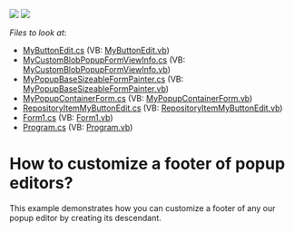 <!-- default badges list -->
[![](https://img.shields.io/badge/Open_in_DevExpress_Support_Center-FF7200?style=flat-square&logo=DevExpress&logoColor=white)](https://supportcenter.devexpress.com/ticket/details/E2478)
[![](https://img.shields.io/badge/📖_How_to_use_DevExpress_Examples-e9f6fc?style=flat-square)](https://docs.devexpress.com/GeneralInformation/403183)
<!-- default badges end -->
<!-- default file list -->
*Files to look at*:

* [MyButtonEdit.cs](./CS/WindowsApplication1/CustomEditor/MyButtonEdit.cs) (VB: [MyButtonEdit.vb](./VB/WindowsApplication1/CustomEditor/MyButtonEdit.vb))
* [MyCustomBlobPopupFormViewInfo.cs](./CS/WindowsApplication1/CustomEditor/MyCustomBlobPopupFormViewInfo.cs) (VB: [MyCustomBlobPopupFormViewInfo.vb](./VB/WindowsApplication1/CustomEditor/MyCustomBlobPopupFormViewInfo.vb))
* [MyPopupBaseSizeableFormPainter.cs](./CS/WindowsApplication1/CustomEditor/MyPopupBaseSizeableFormPainter.cs) (VB: [MyPopupBaseSizeableFormPainter.vb](./VB/WindowsApplication1/CustomEditor/MyPopupBaseSizeableFormPainter.vb))
* [MyPopupContainerForm.cs](./CS/WindowsApplication1/CustomEditor/MyPopupContainerForm.cs) (VB: [MyPopupContainerForm.vb](./VB/WindowsApplication1/CustomEditor/MyPopupContainerForm.vb))
* [RepositoryItemMyButtonEdit.cs](./CS/WindowsApplication1/CustomEditor/RepositoryItemMyButtonEdit.cs) (VB: [RepositoryItemMyButtonEdit.vb](./VB/WindowsApplication1/CustomEditor/RepositoryItemMyButtonEdit.vb))
* [Form1.cs](./CS/WindowsApplication1/Form1.cs) (VB: [Form1.vb](./VB/WindowsApplication1/Form1.vb))
* [Program.cs](./CS/WindowsApplication1/Program.cs) (VB: [Program.vb](./VB/WindowsApplication1/Program.vb))
<!-- default file list end -->
# How to customize a footer of popup editors?


<p>This example demonstrates how you can customize a footer of any our popup editor by creating its descendant.</p>

<br/>


